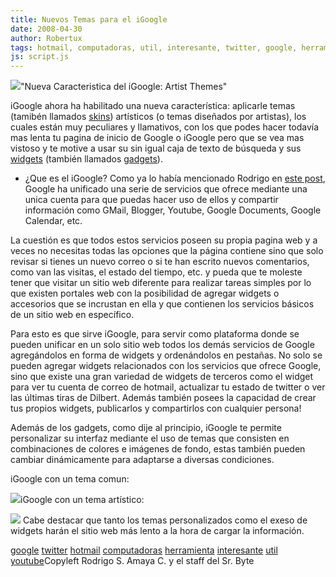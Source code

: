 ```yaml
---
title: Nuevos Temas para el iGoogle
date: 2008-04-30
author: Robertux
tags: hotmail, computadoras, util, interesante, twitter, google, herramienta, youtube
js: script.js
---
```


[![](http://bp1.blogger.com/_jH77WNrMVRA/SBhvFvmVlfI/AAAAAAAAA1s/6sh19Yh4MTo/s320/shoot1.png)](http://bp1.blogger.com/_jH77WNrMVRA/SBhvFvmVlfI/AAAAAAAAA1s/6sh19Yh4MTo/s1600-h/shoot1.png)"Nueva Caracteristica del
      iGoogle: Artist Themes"

iGoogle
      ahora ha habilitado una nueva característica: aplicarle temas (tamibén llamados [skins](http://es.wikipedia.org/wiki/Skin_%28software%29)) artísticos (o
      temas diseñados por artistas), los cuales están muy peculiares y llamativos, con los que podes
      hacer todavía mas lenta tu pagina de inicio de Google o iGoogle pero que se vea mas vistoso y
      te motive a usar su sin igual caja de texto de búsqueda y sus [widgets](http://es.wikipedia.org/wiki/Widget) (también llamados [gadgets](http://es.wikipedia.org/wiki/Gadget)).

- ¿Que es el iGoogle?
Como ya lo había mencionado Rodrigo en [este post](http://srbyte.blogspot.com/2007/04/firefox-google-libertad-y-movilidad.html), Google ha unificado una serie de servicios que ofrece mediante una unica
      cuenta para que puedas hacer uso de ellos y compartir información como GMail, Blogger,
      Youtube, Google Documents, Google Calendar, etc.

La cuestión es que
      todos estos servicios poseen su propia pagina web y a veces no necesitas todas las opciones
      que la página contiene sino que solo revisar si tienes un nuevo correo o si te han escrito
      nuevos comentarios, como van las visitas, el estado del tiempo, etc. y pueda que te moleste
      tener que visitar un sitio web diferente para realizar tareas simples por lo que existen
      portales web con la posibilidad de agregar widgets o accesorios que se incrustan en ella y que
      contienen los servicios básicos de un sitio web en específico.

Para
      esto es que sirve iGoogle, para servir como plataforma donde se pueden unificar en un solo
      sitio web todos los demás servicios de Google agregándolos en forma de widgets y ordenándolos
      en pestañas. No solo se pueden agregar widgets relacionados con los servicios que ofrece
      Google, sino que existe una gran variedad de widgets de terceros como el widget para ver tu
      cuenta de correo de hotmail, actualizar tu estado de twitter o ver las últimas tiras de
      Dilbert. Además también posees la capacidad de crear tus propios widgets, publicarlos y
      compartirlos con cualquier persona!

Además de los gadgets, como dije al
      principio, iGoogle te permite personalizar su interfaz mediante el uso de temas que consisten
      en combinaciones de colores e imágenes de fondo, estas también pueden cambiar dinámicamente
      para adaptarse a diversas condiciones.

iGoogle con un tema comun:

[![](http://bp2.blogger.com/_jH77WNrMVRA/SBhv9_mVlgI/AAAAAAAAA10/xnjYpXk7JGY/s320/shoot2.png)](http://bp2.blogger.com/_jH77WNrMVRA/SBhv9_mVlgI/AAAAAAAAA10/xnjYpXk7JGY/s1600-h/shoot2.png)iGoogle con un tema
      artístico:

[![](http://bp2.blogger.com/_jH77WNrMVRA/SBhw7_mVlhI/AAAAAAAAA18/rXTxuQ1tqos/s320/shoot3.png)](http://bp2.blogger.com/_jH77WNrMVRA/SBhw7_mVlhI/AAAAAAAAA18/rXTxuQ1tqos/s1600-h/shoot3.png)
Cabe
      destacar que tanto los temas personalizados como el exeso de widgets harán el sitio web más
      lento a la hora de cargar la información.

[google](http://www.blogalaxia.com/tags/google) [twitter](http://www.blogalaxia.com/tags/twitter) [hotmail](http://www.blogalaxia.com/tags/hotmail) [computadoras](http://www.blogalaxia.com/tags/computadoras) [herramienta](http://www.blogalaxia.com/tags/herramienta) [interesante](http://www.blogalaxia.com/tags/interesante) [util](http://www.blogalaxia.com/tags/util) [youtube](http://www.blogalaxia.com/tags/youtube)Copyleft Rodrigo S. Amaya C. y el staff del Sr.
      Byte
